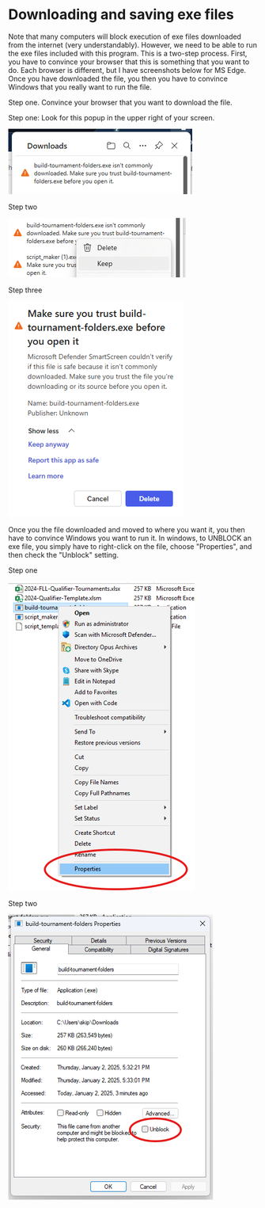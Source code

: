 # Downloading and saving exe files

Note that many computers will block execution of exe files downloaded from the internet (very understandably). However, we need to be able to run the exe files included with this program. This is a two-step process. First, you have to convince your browser that this is something that you want to do. Each browser is different, but I have screenshots below for MS Edge. Once you have downloaded the file, you then you have to convince Windows that you really want to run the file.

Step one. Convince your browser that you want to download the file.

Step one: Look for this popup in the upper right of your screen.

![Step 1](images/download1.png)

Step two

![Step 2](images/download2.png)

Step three

![Step 3](images/download3.png)


Once you the file downloaded and moved to where you want it, you then have to convince Windows you want to run it. In windows, to UNBLOCK an exe file, you simply have to right-click on the file, choose "Properties", and then check the "Unblock" setting.

Step one

![Step 1](images/properties1.png)

Step two

![Step 2](images/properties2.png)


